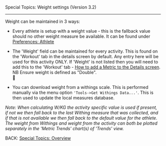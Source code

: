 Special Topics: Weight settings (Version 3.2)
***

Weight can be maintained in 3 ways:
* Every athlete is setup with a weight value - this is the fallback value should no other weight measure be available. It can be found under [Preferences: Athlete](https://github.com/GoldenCheetah/GoldenCheetah/wiki/UG_Preferences_General)

* The 'Weight' field can be maintained for every activity. This is found on the 'Workout' tab in the details screen by default. Any entry here will be used for this activity ONLY.
If 'Weight' is not listed then you will need to add this to the 'Workout' tab - [How to add a Metric to the Details screen](https://github.com/GoldenCheetah/GoldenCheetah/wiki/FAQ-METRICS#how-do-i-add-a-metric-to-the-details-screen-so-i-can-overactivity-it-). NB Ensure weight is defined as "Double".  

* You can download weight from a withings scale. This is performed manually via the menu option `'Tools->Get Withings Data...'`. This is then used to update the local measures
database.

_Note: When calculating W/KG the activity specific value is used if present, if not we then fall back to the last Withing measure that was collected, and if that is not available we then fall back to the default value for the athlete. The weight from Withings and weight from the activity can both be plotted separately in
the 'Metric Trends' chart(s) of 'Trends' view._


BACK: [Special Topics: Overview](https://github.com/GoldenCheetah/GoldenCheetah/wiki/UG_Special-Topics_Overview)